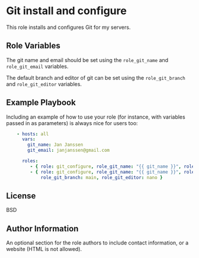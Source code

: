 Git install and configure
=========

This role installs and configures Git for my servers.

Role Variables
--------------

The git name and email should be set using the ```role_git_name``` and ```role_git_email``` variables.

The default branch and editor of git can be set using the ```role_git_branch``` and ```role_git_editor``` variables.

Example Playbook
----------------

Including an example of how to use your role (for instance, with variables passed in as parameters) is always nice for users too:

```yaml
    - hosts: all
      vars:
        git_name: Jan Janssen
        git_email: janjanssen@gmail.com

      roles:
         - { role: git_configure, role_git_name: "{{ git_name }}", role_git_email: "{{ git_email }}" }
         - { role: git_configure, role_git_name: "{{ git_name }}", role_git_email: "{{ git_email }}",
             role_git_branch: main, role_git_editor: nano }
```

License
-------

BSD

Author Information
------------------

An optional section for the role authors to include contact information, or a website (HTML is not allowed).

